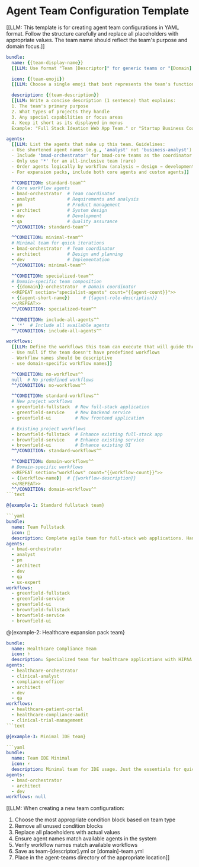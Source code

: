 # Agent Team Configuration Template

[[LLM: This template is for creating agent team configurations in YAML format. Follow the structure carefully and replace all placeholders with appropriate values. The team name should reflect the team's purpose and domain focus.]]

````yaml
bundle:
  name: {{team-display-name}}
  [[LLM: Use format "Team [Descriptor]" for generic teams or "[Domain] Team" for specialized teams. Examples: "Team Fullstack", "Healthcare Team", "Legal Team"]]

  icon: {{team-emoji}}
  [[LLM: Choose a single emoji that best represents the team's function or name]]

  description: {{team-description}}
  [[LLM: Write a concise description (1 sentence) that explains:
  1. The team's primary purpose
  2. What types of projects they handle
  3. Any special capabilities or focus areas
  4. Keep it short as its displayed in menus
  Example: "Full Stack Ideation Web App Team." or "Startup Business Coaching team"]]

agents:
  [[LLM: List the agents that make up this team. Guidelines:
  - Use shortened agent names (e.g., 'analyst' not 'business-analyst')
  - Include 'bmad-orchestrator' for bmad-core teams as the coordinator
  - Only use '*' for an all-inclusive team (rare)
  - Order agents logically by workflow (analysis → design → development → testing)
  - For expansion packs, include both core agents and custom agents]]

  ^^CONDITION: standard-team^^
  # Core workflow agents
  - bmad-orchestrator  # Team coordinator
  - analyst            # Requirements and analysis
  - pm                 # Product management
  - architect          # System design
  - dev                # Development
  - qa                 # Quality assurance
  ^^/CONDITION: standard-team^^

  ^^CONDITION: minimal-team^^
  # Minimal team for quick iterations
  - bmad-orchestrator  # Team coordinator
  - architect          # Design and planning
  - dev                # Implementation
  ^^/CONDITION: minimal-team^^

  ^^CONDITION: specialized-team^^
  # Domain-specific team composition
  - {{domain}}-orchestrator  # Domain coordinator
  <<REPEAT section="specialist-agents" count="{{agent-count}}">>
  - {{agent-short-name}}     # {{agent-role-description}}
  <</REPEAT>>
  ^^/CONDITION: specialized-team^^

  ^^CONDITION: include-all-agents^^
  - '*'  # Include all available agents
  ^^/CONDITION: include-all-agents^^

workflows:
  [[LLM: Define the workflows this team can execute that will guide the user through a multi-step multi agent process. Guidelines:
  - Use null if the team doesn't have predefined workflows
  - Workflow names should be descriptive
  - use domain-specific workflow names]]

  ^^CONDITION: no-workflows^^
  null  # No predefined workflows
  ^^/CONDITION: no-workflows^^

  ^^CONDITION: standard-workflows^^
  # New project workflows
  - greenfield-fullstack  # New full-stack application
  - greenfield-service    # New backend service
  - greenfield-ui         # New frontend application

  # Existing project workflows
  - brownfield-fullstack  # Enhance existing full-stack app
  - brownfield-service    # Enhance existing service
  - brownfield-ui         # Enhance existing UI
  ^^/CONDITION: standard-workflows^^

  ^^CONDITION: domain-workflows^^
  # Domain-specific workflows
  <<REPEAT section="workflows" count="{{workflow-count}}">>
  - {{workflow-name}}  # {{workflow-description}}
  <</REPEAT>>
  ^^/CONDITION: domain-workflows^^
```text

@{example-1: Standard fullstack team}

```yaml
bundle:
  name: Team Fullstack
  icon: 🚀
  description: Complete agile team for full-stack web applications. Handles everything from requirements to deployment.
agents:
  - bmad-orchestrator
  - analyst
  - pm
  - architect
  - dev
  - qa
  - ux-expert
workflows:
  - greenfield-fullstack
  - greenfield-service
  - greenfield-ui
  - brownfield-fullstack
  - brownfield-service
  - brownfield-ui
````

@{example-2: Healthcare expansion pack team}

````yaml
bundle:
  name: Healthcare Compliance Team
  icon: ⚕️
  description: Specialized team for healthcare applications with HIPAA compliance focus. Manages clinical workflows and regulatory requirements.
agents:
  - healthcare-orchestrator
  - clinical-analyst
  - compliance-officer
  - architect
  - dev
  - qa
workflows:
  - healthcare-patient-portal
  - healthcare-compliance-audit
  - clinical-trial-management
```text

@{example-3: Minimal IDE team}

```yaml
bundle:
  name: Team IDE Minimal
  icon: ⚡
  description: Minimal team for IDE usage. Just the essentials for quick development.
agents:
  - bmad-orchestrator
  - architect
  - dev
workflows: null
````

[[LLM: When creating a new team configuration:

1. Choose the most appropriate condition block based on team type
2. Remove all unused condition blocks
3. Replace all placeholders with actual values
4. Ensure agent names match available agents in the system
5. Verify workflow names match available workflows
6. Save as team-[descriptor].yml or [domain]-team.yml
7. Place in the agent-teams directory of the appropriate location]]
